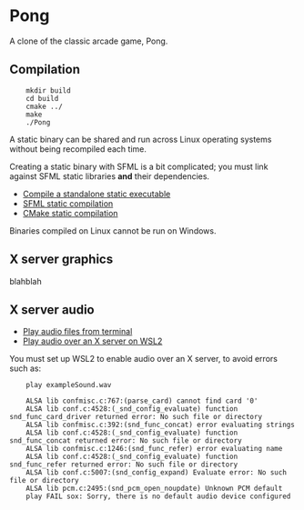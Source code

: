 # Pong

A clone of the classic arcade game, Pong.

## Compilation

        mkdir build
        cd build
        cmake ../
        make
        ./Pong

A static binary can be shared and run across Linux operating systems without being recompiled each time. 

Creating a static binary with SFML is a bit complicated; you must link against SFML static libraries **and** their dependencies. 
* [Compile a standalone static executable](https://stackoverflow.com/questions/3283021/compile-a-standalone-static-executable) 
* [SFML static compilation](https://www.sfml-dev.org/faq.php#build-link-static) 
* [CMake static compilation](https://stackoverflow.com/questions/24648357/compiling-a-static-executable-with-cmake)
  
Binaries compiled on Linux cannot be run on Windows.

## X server graphics

blahblah

## X server audio

* [Play audio files from terminal](https://askubuntu.com/questions/920539/how-do-you-play-a-sound-from-the-terminal)
* [Play audio over an X server on WSL2](https://www.linuxuprising.com/2021/03/how-to-get-sound-pulseaudio-to-work-on.html)

You must set up WSL2 to enable audio over an X server, to avoid errors such as:

        play exampleSound.wav

        ALSA lib confmisc.c:767:(parse_card) cannot find card '0'               
        ALSA lib conf.c:4528:(_snd_config_evaluate) function snd_func_card_driver returned error: No such file or directory                             
        ALSA lib confmisc.c:392:(snd_func_concat) error evaluating strings      
        ALSA lib conf.c:4528:(_snd_config_evaluate) function snd_func_concat returned error: No such file or directory                                  
        ALSA lib confmisc.c:1246:(snd_func_refer) error evaluating name         
        ALSA lib conf.c:4528:(_snd_config_evaluate) function snd_func_refer returned error: No such file or directory                                   
        ALSA lib conf.c:5007:(snd_config_expand) Evaluate error: No such file or directory                                                              
        ALSA lib pcm.c:2495:(snd_pcm_open_noupdate) Unknown PCM default         
        play FAIL sox: Sorry, there is no default audio device configured 
